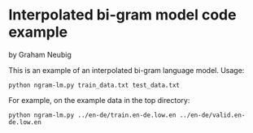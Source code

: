 # Interpolated bi-gram model code example
by Graham Neubig

This is an example of an interpolated bi-gram language model.
Usage:

    python ngram-lm.py train_data.txt test_data.txt

For example, on the example data in the top directory:

    python ngram-lm.py ../en-de/train.en-de.low.en ../en-de/valid.en-de.low.en
